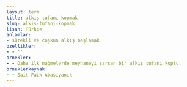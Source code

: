 ```yaml
---
layout: term
title: alkış tufanı kopmak
slug: alkis-tufani-kopmak
lisan: Türkçe
anlamlar:
- sürekli ve coşkun alkış başlamak
ozellikler:
- - ''
ornekler:
- - Daha ilk nağmelerde meyhaneyi sarsan bir alkış tufanı koptu.
orneklerkaynak:
- - Sait Faik Abasıyanık
---
```

